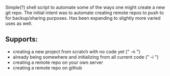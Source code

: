 Simple(?) shell script to automate some of the ways one might create a new git repo.
The initial intent was to automate creating remote repos to push to for backup/sharing purposes.  Has been expanding to slightly more varied uses as well.

## Supports:
* creating a new project from scratch with no code yet (" -n <newprojectname> ")
* already being somewhere and initializing from all current code (" -i ")
* creating a remote repo on your own server
* creating a remote repo on github

